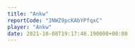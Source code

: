 ```yaml
---
title: "Ankw"
reportCode: "3NWZ9pcKAbYPfqxC"
player: "Ankw"
date: 2021-10-08T19:17:48.190000+00:00
---
```

